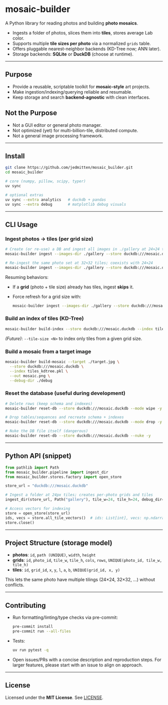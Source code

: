 # mosaic-builder

A Python library for reading photos and building **photo mosaics**.

- Ingests a folder of photos, slices them into **tiles**, stores average Lab color.
- Supports multiple **tile sizes per photo** via a normalized `grids` table.
- Offers pluggable nearest-neighbor backends (KD-Tree now; ANN later).
- Storage backends: **SQLite** or **DuckDB** (choose at runtime).

---

## Purpose

- Provide a reusable, scriptable toolkit for **mosaic-style** art projects.
- Make ingestion/indexing/querying reliable and resumable.
- Keep storage and search **backend-agnostic** with clean interfaces.

## Not the Purpose

- Not a GUI editor or general photo manager.
- Not optimized (yet) for multi-billion-tile, distributed compute.
- Not a general image processing framework.

---

## Install

```bash
git clone https://github.com/jedmitten/mosaic_builder.git
cd mosaic_builder

# core (numpy, pillow, scipy, typer)
uv sync

# optional extras
uv sync --extra analytics   # duckdb + pandas
uv sync --extra debug       # matplotlib debug visuals
````

---

## CLI Usage

### Ingest photos → tiles (per grid size)

```bash
# Create (or re-use) a DB and ingest all images in ./gallery at 24×24 tiles
mosaic-builder ingest --images-dir ./gallery --store duckdb:///mosaic.duckdb --tile-px 24 --debug-dir ./debug

# Re-ingest the same photo set at 32×32 tiles; coexists with 24×24
mosaic-builder ingest --images-dir ./gallery --store duckdb:///mosaic.duckdb --tile-px 32 --debug-dir ./debug
```

Resuming behaviors:

* If a **grid** (photo + tile size) already has tiles, ingest **skips** it.
* Force refresh for a grid size with:

  ```bash
  mosaic-builder ingest --images-dir ./gallery --store duckdb:///mosaic.duckdb --tile-px 32 --reingest
  ```

### Build an index of tiles (KD-Tree)

```bash
mosaic-builder build-index --store duckdb:///mosaic.duckdb --index tiles_kdtree.pkl --debug-dir ./debug
```

*(Future)*: `--tile-size <N>` to index only tiles from a given grid size.

### Build a mosaic from a target image

```bash
mosaic-builder build-mosaic --target ./target.jpg \
  --store duckdb:///mosaic.duckdb \
  --index tiles_kdtree.pkl \
  --out mosaic.png \
  --debug-dir ./debug
```

### Reset the database (useful during development)

```bash
# Delete rows (keep schema and indexes)
mosaic-builder reset-db --store duckdb:///mosaic.duckdb --mode wipe -y

# Drop tables/sequences and recreate schema + indexes
mosaic-builder reset-db --store duckdb:///mosaic.duckdb --mode drop -y

# Nuke the DB file itself (dangerous)
mosaic-builder reset-db --store duckdb:///mosaic.duckdb --nuke -y
```

---

## Python API (snippet)

```python
from pathlib import Path
from mosaic_builder.pipeline import ingest_dir
from mosaic_builder.stores.factory import open_store

store_url = "duckdb:///mosaic.duckdb"

# Ingest a folder at 24px tiles; creates per-photo grids and tiles
ingest_dir(store_url, Path("gallery"), tile_w=24, tile_h=24, debug_dir=Path("debug"))

# Access vectors for indexing
store = open_store(store_url)
ids, vecs = store.all_tile_vectors()  # ids: List[int], vecs: np.ndarray (N,3) in Lab
store.close()
```

---

## Project Structure (storage model)

* **photos**: `id`, `path (UNIQUE)`, `width`, `height`
* **grids**: `id`, `photo_id`, `tile_w`, `tile_h`, `cols`, `rows`, `UNIQUE(photo_id, tile_w, tile_h)`
* **tiles**: `id`, `grid_id`, `x`, `y`, `l`, `a`, `b`, `UNIQUE(grid_id, x, y)`

This lets the same photo have multiple tilings (24×24, 32×32, …) without conflicts.

---

## Contributing

* Run formatting/linting/type checks via pre-commit:

  ```bash
  pre-commit install
  pre-commit run --all-files
  ```
* Tests:

  ```bash
  uv run pytest -q
  ```
* Open issues/PRs with a concise description and reproduction steps. For larger features, please start with an issue to align on approach.

---

## License

Licensed under the **MIT License**. See [LICENSE](LICENSE).
